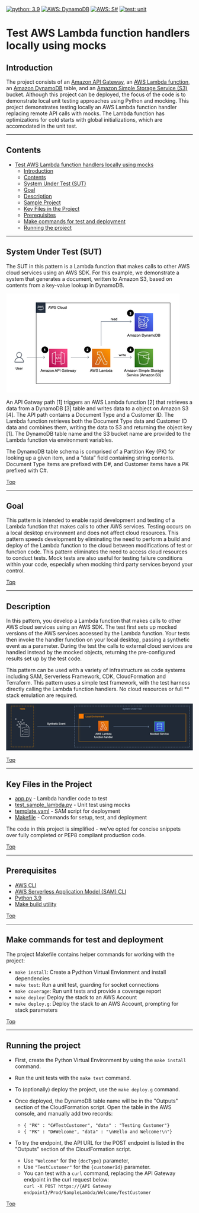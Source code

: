 [![python: 3.9](https://img.shields.io/badge/Python-3.9-green)](https://img.shields.io/badge/Python-3.9-green)
[![AWS: DynamoDB](https://img.shields.io/badge/AWS-DynamoDB-blueviolet)](https://img.shields.io/badge/AWS-DynamoDB-blueviolet)
[![AWS: S#](https://img.shields.io/badge/AWS-S3-green)](https://img.shields.io/badge/AWS-AWS-S3-green)
[![test: unit](https://img.shields.io/badge/Test-Unit-blue)](https://img.shields.io/badge/Test-Unit-blue)

# Test AWS Lambda function handlers locally using mocks

## Introduction

The project consists of an [Amazon API Gateway](https://aws.amazon.com/api-gateway/), an [AWS Lambda function](https://aws.amazon.com/lambda/), an [Amazon DynamoDB](https://aws.amazon.com/dynamodb/) table, and an [Amazon Simple Storage Service (S3)](https://aws.amazon.com/s3/) bucket. Although this project can be deployed, the focus of the code is to demonstrate local unit testing approaches using Python and mocking. This project demonstrates testing locally an AWS Lambda function handler replacing remote API calls with mocks. The Lambda function has optimizations for cold starts with global initializations, which are accomodated in the unit test. 

---

## Contents
- [Test AWS Lambda function handlers locally using mocks](#test-aws-lambda-function-handlers-locally-using-mocks)
  - [Introduction](#introduction)
  - [Contents](#contents)
  - [System Under Test (SUT)](#system-under-test-sut)
  - [Goal](#goal)
  - [Description](#description)
  - [Sample Project](#sample-project)
  - [Key Files in the Project](#key-files-in-the-project)
  - [Prerequisites](#prerequisites)
  - [Make commands for test and deployment](#make-commands-for-test-and-deployment)
  - [Running the project](#running-the-project)
---

## System Under Test (SUT)

The SUT in this pattern is a Lambda function that makes calls to other AWS cloud services using an AWS SDK. For this example, we demonstrate a system that generates a document, written to Amazon S3, based on contents from a key-value lookup in DynamoDB.

![Architecture](doc/architecture.png)

An API Gatway path [1] triggers an AWS Lambda function [2] that retrieves a data from a DynamoDB [3] table and writes data to a object on Amazon S3 [4]. The API path contains a Document Type and a Customer ID. The Lambda function retrieves both the Document Type data and Customer ID data and combines them, writing the data to S3 and returning the object key [1]. The DynamoDB table name and the S3 bucket name are provided to the Lambda function via environment variables. 

The DynamoDB table schema is comprised of a Partition Key (PK) for looking up a given item, and a “data” field containing string contents. Document Type Items are prefixed with D#, and Customer items have a PK prefixed with C#.

[Top](#contents)

---

## Goal

This pattern is intended to enable rapid development and testing of a Lambda function that makes calls to other AWS services. Testing occurs on a local desktop environment and does not affect cloud resources. This pattern speeds development by eliminating the need to perform a build and deploy of the Lambda function to the cloud between modifications of test or function code. This pattern eliminates the need to access cloud resources to conduct tests. Mock tests are also useful for testing failure conditions within your code, especially when mocking third party services beyond your control.

[Top](#contents)

---

## Description

In this pattern, you develop a Lambda function that makes calls to other AWS cloud services using an AWS SDK. The test first sets up mocked versions of the AWS services accessed by the Lambda function. Your tests then invoke the handler function on your local desktop, passing a synthetic event as a parameter. During the test the calls to external cloud services are handled instead by the mocked objects, returning the pre-configured results set up by the test code. 

This pattern can be used with a variety of infrastructure as code systems including SAM, Serverless Framework, CDK, CloudFormation and Terraform. This pattern uses a simple test framework, with the test harness directly calling the Lambda function handlers. No cloud resources or full ** stack emulation are required.

![Test Pattern](/_img/pattern_04_lambda_mock_test.png)

[Top](#contents)

---

## Key Files in the Project
 - [app.py](src/sample_lambda/app.py) - Lambda handler code to test
 - [test_sample_lambda.py](tests/unit/src/test_sample_lambda.py) - Unit test using mocks
 - [template.yaml](template.yaml) - SAM script for deployment
 - [Makefile](Makefile) - Commands for setup, test, and deployment
 

The code in this project is simplified - we’ve opted for concise snippets over fully completed or PEP8 compliant production code.

[Top](#contents)

---
## Prerequisites

* [AWS CLI](https://docs.aws.amazon.com/cli/latest/userguide/getting-started-install.html)
* [AWS Serverless Application Model (SAM) CLI](https://docs.aws.amazon.com/serverless-application-model/latest/developerguide/serverless-sam-cli-install.html)
* [Python 3.9](https://www.python.org/downloads/)
* [Make build utility](https://www.gnu.org/software/make/)

[Top](#contents)

---

## Make commands for test and deployment

The project Makefile contains helper commands for working with the project:
* ```make install```: Create a Pydthon Virtual Envionment and install dependencies
* ```make test```: Run a unit test, guarding for socket connections
* ```make coverage```: Run unit tests and provide a coverage report
* ```make deploy```: Deploy the stack to an AWS Account
* ```make deploy.g```: Deploy the stack to an AWS Account, prompting for stack parameters

[Top](#contents)

---

## Running the project

* First, create the Python Virtual Environment by using the ```make install``` command.
* Run the unit tests with the ```make test``` command.
* To (optionally) deploy the project, use the ```make deploy.g``` command.
* Once deployed, the DynamoDB table name will be in the "Outputs" section of the CloudFormation script.  Open the table in the AWS console, and manually add two records:
  * ```{ "PK" : "C#TestCustomer", "data" : "Testing Customer"}```
  * ```{ "PK" : "D#Welcome", "data" : "\nHello and Welcome!\n"}```

* To try the endpoint, the API URL for the POST endpoint is listed in the "Outputs" section of the CloudFormation script.  
  * Use ```"Welcome"``` for the ```{docType}``` parameter,
  * Use ```"TestCustomer"``` for the ```{customerId}``` parameter.  
  * You can test with a `curl` command, replacing the API Gateway endpoint in the curl request below:  
  ```curl -X POST https://{API Gateway endpoint}/Prod/SampleLambda/Welcome/TestCustomer```

[Top](#contents)
